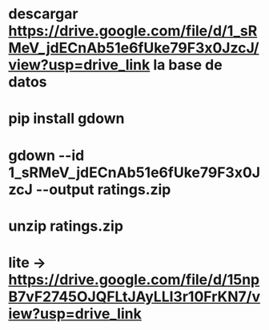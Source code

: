 # descargar https://drive.google.com/file/d/1_sRMeV_jdECnAb51e6fUke79F3x0JzcJ/view?usp=drive_link la base de datos
# pip install gdown
# gdown --id 1_sRMeV_jdECnAb51e6fUke79F3x0JzcJ --output ratings.zip
# unzip ratings.zip
# lite -> https://drive.google.com/file/d/15npB7vF2745OJQFLtJAyLLI3r10FrKN7/view?usp=drive_link

